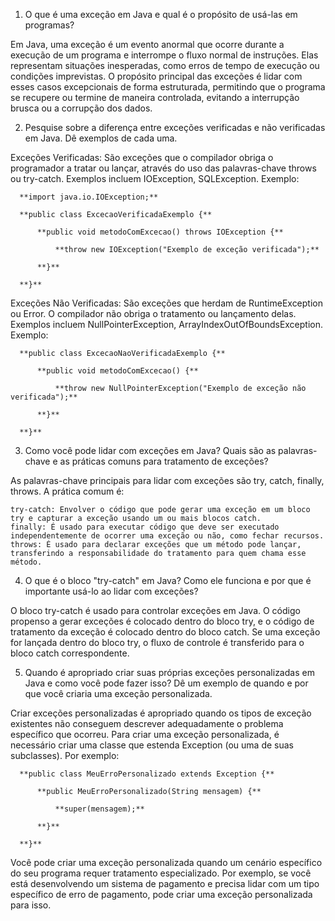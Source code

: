 1. O que é uma exceção em Java e qual é o propósito de usá-las em programas?

Em Java, uma exceção é um evento anormal que ocorre durante a execução de um programa e interrompe o fluxo normal de instruções. Elas representam situações inesperadas, como erros de tempo de execução ou condições imprevistas. O propósito principal das exceções é lidar com esses casos excepcionais de forma estruturada, permitindo que o programa se recupere ou termine de maneira controlada, evitando a interrupção brusca ou a corrupção dos dados.

2. Pesquise sobre a diferença entre exceções verificadas e não verificadas em
Java. Dê exemplos de cada uma.

Exceções Verificadas: São exceções que o compilador obriga o programador a tratar ou lançar, através do uso das palavras-chave throws ou try-catch. Exemplos incluem IOException, SQLException. Exemplo:

      **import java.io.IOException;**

      **public class ExcecaoVerificadaExemplo {**
    
          **public void metodoComExcecao() throws IOException {**
    
              **throw new IOException("Exemplo de exceção verificada");**
        
          **}**
    
      **}**

Exceções Não Verificadas: São exceções que herdam de RuntimeException ou Error. O compilador não obriga o tratamento ou lançamento delas. Exemplos incluem NullPointerException, ArrayIndexOutOfBoundsException. Exemplo:

      **public class ExcecaoNaoVerificadaExemplo {**

          **public void metodoComExcecao() {**
    
              **throw new NullPointerException("Exemplo de exceção não verificada");**
        
          **}**
    
      **}**

3. Como você pode lidar com exceções em Java? Quais são as palavras-chave e
as práticas comuns para tratamento de exceções?

As palavras-chave principais para lidar com exceções são try, catch, finally, throws. A prática comum é:

    try-catch: Envolver o código que pode gerar uma exceção em um bloco try e capturar a exceção usando um ou mais blocos catch.
    finally: É usado para executar código que deve ser executado independentemente de ocorrer uma exceção ou não, como fechar recursos.
    throws: É usado para declarar exceções que um método pode lançar, transferindo a responsabilidade do tratamento para quem chama esse método.

4. O que é o bloco "try-catch" em Java? Como ele funciona e por que é
importante usá-lo ao lidar com exceções?

O bloco try-catch é usado para controlar exceções em Java. O código propenso a gerar exceções é colocado dentro do bloco try, e o código de tratamento da exceção é colocado dentro do bloco catch. Se uma exceção for lançada dentro do bloco try, o fluxo de controle é transferido para o bloco catch correspondente.

5. Quando é apropriado criar suas próprias exceções personalizadas em Java e
como você pode fazer isso? Dê um exemplo de quando e por que você criaria
uma exceção personalizada.

Criar exceções personalizadas é apropriado quando os tipos de exceção existentes não conseguem descrever adequadamente o problema específico que ocorreu. Para criar uma exceção personalizada, é necessário criar uma classe que estenda Exception (ou uma de suas subclasses). Por exemplo:

      **public class MeuErroPersonalizado extends Exception {**

          **public MeuErroPersonalizado(String mensagem) {**
    
              **super(mensagem);**
        
          **}**
    
      **}**

Você pode criar uma exceção personalizada quando um cenário específico do seu programa requer tratamento especializado. Por exemplo, se você está desenvolvendo um sistema de pagamento e precisa lidar com um tipo específico de erro de pagamento, pode criar uma exceção personalizada para isso.
